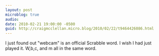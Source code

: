```yaml
---
layout: post
microblog: true
audio: 
date: 2010-02-21 19:00:00 -0500
guid: http://craigmcclellan.micro.blog/2010/02/22/t9464426086.html
---
```

I just found out "webcam" is an official Scrabble word. I wish I had just played it. W,b,c, and m all in the same word.
